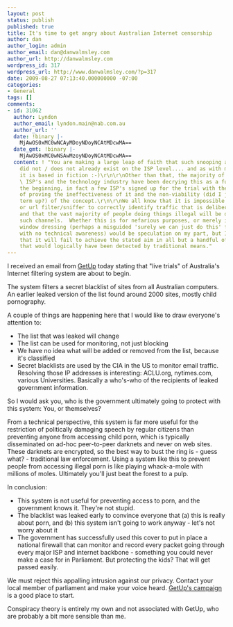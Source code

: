 ```yaml
---
layout: post
status: publish
published: true
title: It's time to get angry about Australian Internet censorship
author: dan
author_login: admin
author_email: dan@danwalmsley.com
author_url: http://danwalmsley.com
wordpress_id: 317
wordpress_url: http://www.danwalmsley.com/?p=317
date: 2009-08-27 07:13:40.000000000 -07:00
categories:
- General
tags: []
comments:
- id: 31062
  author: Lyndon
  author_email: lyndon.main@nab.com.au
  author_url: ''
  date: !binary |-
    MjAwOS0xMC0wNCAyMDoyNDoyNCAtMDcwMA==
  date_gmt: !binary |-
    MjAwOS0xMC0wNSAwMzoyNDoyNCAtMDcwMA==
  content: ! "You are making a large leap of faith that such snooping and monitoring
    did not / does not already exist on the ISP level.... and as with most faiths
    it is based in fiction :-)\r\n\r\nOther than that, the majority of the post stands.
    \ ISP's and the technology industry have been decrying this as a futile path from
    the beginning, in fact a few ISP's signed up for the trial with the specific intention
    of proving the ineffectiveness of it and the non-viability (did I just make that
    term up?) of the concept.\r\n\r\nWe all know that it is impossible for a packet
    or url filter/sniffer to correctly identify traffic that is deliberately masked,
    and that the vast majority of people doing things illegal will be doing so through
    such channels.  Whether this is for nefarious purposes, or merely ill-conceived
    window dressing (perhaps a misguided 'surely we can just do this' from people
    with no technical awareness) would be speculation on my part, but I have no doubt
    that it will fail to achieve the stated aim in all but a handful of stupid cases
    that would logically have been detected by traditional means."
---
```

I received an email from <a href="http://getup.org.au">GetUp</a> today stating that "live trials" of Australia's Internet filtering system are about to begin.

The system filters a secret blacklist of sites from all Australian computers. An earlier leaked version of the list found around 2000 sites, mostly child pornography.

A couple of things are happening here that I would like to draw everyone's attention to:
<ul>
	<li>The list that was leaked will change</li>
        <li>The list can be used for monitoring, not just blocking</li>
	<li>We have no idea what will be added or removed from the list, because it's classified</li>
	<li>Secret blacklists are used by the CIA in the US to monitor email traffic. Resolving those IP addresses is interesting: ACLU.org, nytimes.com, various Universities. Basically a who's-who of the recipients of leaked government information.</li>
</ul>

So I would ask you, who is the government ultimately going to protect with this system: You, or themselves?

From a technical perspective, this system is far more useful for the restriction of politically damaging speech by regular citizens than preventing anyone from accessing child porn, which is typically disseminated on ad-hoc peer-to-peer darknets and never on web sites. These darknets are encrypted, so the best way to bust the ring is - guess what? - traditional law enforcement. Using a system like this to prevent people from accessing illegal porn is like playing whack-a-mole with millions of moles. Ultimately you'll just beat the forest to a pulp.

In conclusion:
<ul>
	<li>This system is not useful for preventing access to porn, and the government knows it. They're not stupid.</li>
	<li>The blacklist was leaked early to convince everyone that (a) this is really about porn, and (b) this system isn't going to work anyway - let's not worry about it</li>
	<li>The government has successfully used this cover to put in place a national firewall that can monitor and record every packet going through every major ISP and internet backbone - something you could never make a case for in Parliament. But protecting the kids? That will get passed easily.</li>
</ul>

We must reject this appalling intrusion against our privacy. Contact your local member of parliament and make your voice heard. <a href="http://www.getup.org.au/campaign/SaveTheNet/442">GetUp's campaign</a> is a good place to start.

Conspiracy theory is entirely my own and not associated with GetUp, who are probably a bit more sensible than me.
